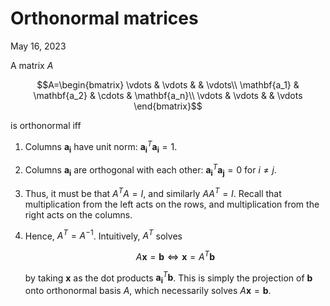 <!-- emilia-snapshot-properties
Orthonormal matrices
2023/05/16

emilia-snapshot-properties -->

# Orthonormal matrices

May 16, 2023

A matrix $A$

$$A=\begin{bmatrix}
\vdots & \vdots & & \vdots\\
\mathbf{a_1} & \mathbf{a_2} & \cdots & \mathbf{a_n}\\
\vdots & \vdots & & \vdots
\end{bmatrix}$$

is orthonormal iff

1. Columns $\mathbf{a_i}$ have unit norm: $\mathbf{a_i}^T\mathbf{a_i}=1$.
2. Columns $\mathbf{a_i}$ are orthogonal with each other: $\mathbf{a_i}^T\mathbf{a_j}=0$ for $i\neq j$.
3. Thus, it must be that $A^TA=I$, and similarly $AA^T=I$. Recall that multiplication from the left acts on the rows, and multiplication from the right acts on the columns.
4. Hence, $A^T=A^{-1}$. Intuitively, $A^T$ solves

	 $$A\mathbf{x}=\mathbf{b}\iff \mathbf{x}=A^T\mathbf{b}$$

	 by taking $\mathbf{x}$ as the dot products $\mathbf{a_i}^T\mathbf{b}$. This is simply the projection of $\mathbf{b}$ onto orthonormal basis $A$, which necessarily solves $A\mathbf{x}=\mathbf{b}$.
